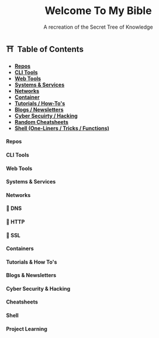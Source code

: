 <p align="center">
    <h1 align = "center">Welcome To My Bible</h1>  
</p>

<p align="center">A recreation of the Secret Tree of Knowledge</p>

## ⛩️ &nbsp;Table of Contents

- **[Repos]()**
- **[CLI Tools]()**
- **[Web Tools]()**
- **[Systems & Services]()**
- **[Networks]()**
- **[Container]()**
- **[Tutorials / How-To's]()**
- **[Blogs / Newsletters]()**
- **[Cyber Secuirty / Hacking]()**
- **[Random Cheatsheets]()**
- **[Shell (One-Liners / Tricks / Functions)]()**

#### Repos

#### CLI Tools

#### Web Tools

#### Systems & Services

#### Networks

#### 🏯 DNS

#### 🏯 HTTP

#### 🏯 SSL

#### Containers

#### Tutorials & How To's

#### Blogs & Newsletters

#### Cyber Security & Hacking

#### Cheatsheets

#### Shell

#### Project Learning
